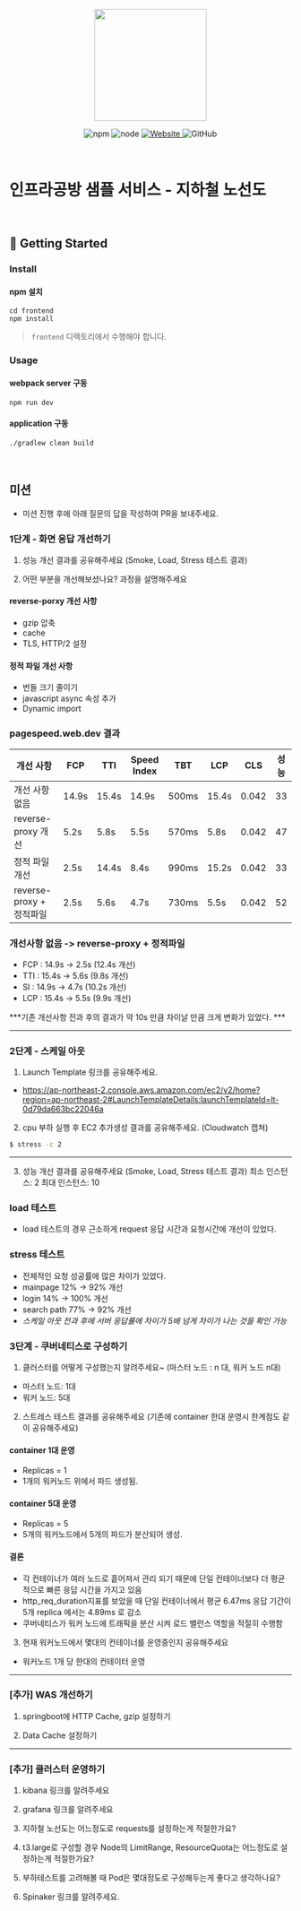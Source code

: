 <p align="center">
    <img width="200px;" src="https://raw.githubusercontent.com/woowacourse/atdd-subway-admin-frontend/master/images/main_logo.png"/>
</p>
<p align="center">
  <img alt="npm" src="https://img.shields.io/badge/npm-%3E%3D%205.5.0-blue">
  <img alt="node" src="https://img.shields.io/badge/node-%3E%3D%209.3.0-blue">
  <a href="https://edu.nextstep.camp/c/R89PYi5H" alt="nextstep atdd">
    <img alt="Website" src="https://img.shields.io/website?url=https%3A%2F%2Fedu.nextstep.camp%2Fc%2FR89PYi5H">
  </a>
  <img alt="GitHub" src="https://img.shields.io/github/license/next-step/atdd-subway-service">
</p>

<br>

# 인프라공방 샘플 서비스 - 지하철 노선도

<br>

## 🚀 Getting Started

### Install
#### npm 설치
```
cd frontend
npm install
```
> `frontend` 디렉토리에서 수행해야 합니다.

### Usage
#### webpack server 구동
```
npm run dev
```
#### application 구동
```
./gradlew clean build
```
<br>

## 미션

* 미션 진행 후에 아래 질문의 답을 작성하여 PR을 보내주세요.


### 1단계 - 화면 응답 개선하기
1. 성능 개선 결과를 공유해주세요 (Smoke, Load, Stress 테스트 결과)

2. 어떤 부분을 개선해보셨나요? 과정을 설명해주세요

#### reverse-porxy 개선 사항
* gzip 압축
* cache
* TLS, HTTP/2 설정

#### 정적 파일 개선 사항
* 번들 크기 줄이기
* javascript async 속성 추가
* Dynamic import

### pagespeed.web.dev 결과
| 개선 사항                | FCP    | TTI   | Speed Index | TBT       | LCP  | CLS     | 성능 |
|------------------------|------|------|-------|------|------|-------|:-----:|
| 개선 사항 없음            | 14.9s | 15.4s | 14.9s | 500ms | 15.4s | 0.042 | 33 |
| reverse-proxy 개선      | 5.2s | 5.8s | 5.5s | 570ms | 5.8s | 0.042 | 47 |
| 정적 파일 개선            | 2.5s | 14.4s | 8.4s | 990ms | 15.2s | 0.042 | 33 |
| reverse-proxy + 정적파일 | 2.5s | 5.6s | 4.7s | 730ms | 5.5s | 0.042 | 52 |

### 개선사항 없음 -> reverse-proxy + 정적파일
- FCP : 14.9s -> 2.5s (12.4s 개선)
- TTI : 15.4s -> 5.6s (9.8s 개선)
- SI : 14.9s -> 4.7s (10.2s 개선)
- LCP : 15.4s -> 5.5s (9.9s 개선)

***기존 개선사항 전과 후의 결과가 약 10s 만큼 차이날 만큼 크게 변화가 있었다. ***



---

### 2단계 - 스케일 아웃

1. Launch Template 링크를 공유해주세요.
- https://ap-northeast-2.console.aws.amazon.com/ec2/v2/home?region=ap-northeast-2#LaunchTemplateDetails:launchTemplateId=lt-0d79da663bc22046a

2. cpu 부하 실행 후 EC2 추가생성 결과를 공유해주세요. (Cloudwatch 캡쳐)

```sh
$ stress -c 2
```

---


3. 성능 개선 결과를 공유해주세요 (Smoke, Load, Stress 테스트 결과)
최소 인스턴스: 2
최대 인스턴스: 10

### load 테스트
- load 테스트의 경우 근소하게 request 응답 시간과 요청시간에 개선이 있었다.

### stress 테스트
- 전체적인 요청 성공률에 많은 차이가 있었다.
- mainpage 12% -> 92% 개선
- login 14% -> 100% 개선
- search path 77% -> 92% 개선 
- *스케일 아웃 전과 후에 서버 응답률에 차이가 5배 넘게 차이가 나는 것을 확인 가능*


### 3단계 - 쿠버네티스로 구성하기
1. 클러스터를 어떻게 구성했는지 알려주세요~ (마스터 노드 : n 대, 워커 노드 n대)
- 마스터 노드: 1대
- 워커 노드: 5대

2. 스트레스 테스트 결과를 공유해주세요 (기존에 container 한대 운영시 한계점도 같이 공유해주세요)

#### container 1대 운영
- Replicas = 1
- 1개의 워커노드 위에서 파드 생성됨.

#### container 5대 운영
- Replicas = 5
- 5개의 워커노드에서 5개의 파드가 분산되어 생성.

#### 결론
- 각 컨테이너가 여러 노드로 흩어져서 관리 되기 때문에 단일 컨테이너보다 더 평균적으로 빠른 응답 시간을 가지고 있음
- http_req_duration지표를 보았을 때 단일 컨테이너에서 평균 6.47ms 응답 기간이 5개 replica 에서는 4.89ms 로 감소
- 쿠버네티스가 워커 노드에 트래픽을 분산 시켜 로드 밸런스 역할을 적절히 수행함


3. 현재 워커노드에서 몇대의 컨테이너를 운영중인지 공유해주세요
- 워커노드 1개 당 한대의 컨테이터 운영

---

### [추가] WAS 개선하기

1. springboot에 HTTP Cache, gzip 설정하기

2. Data Cache 설정하기

---

### [추가] 클러스터 운영하기
1. kibana 링크를 알려주세요

2. grafana 링크를 알려주세요

3. 지하철 노선도는 어느정도로 requests를 설정하는게 적절한가요?

4. t3.large로 구성할 경우 Node의 LimitRange, ResourceQuota는 어느정도로 설정하는게 적절한가요?

5. 부하테스트를 고려해볼 때 Pod은 몇대정도로 구성해두는게 좋다고 생각하나요?

6. Spinaker 링크를 알려주세요.
